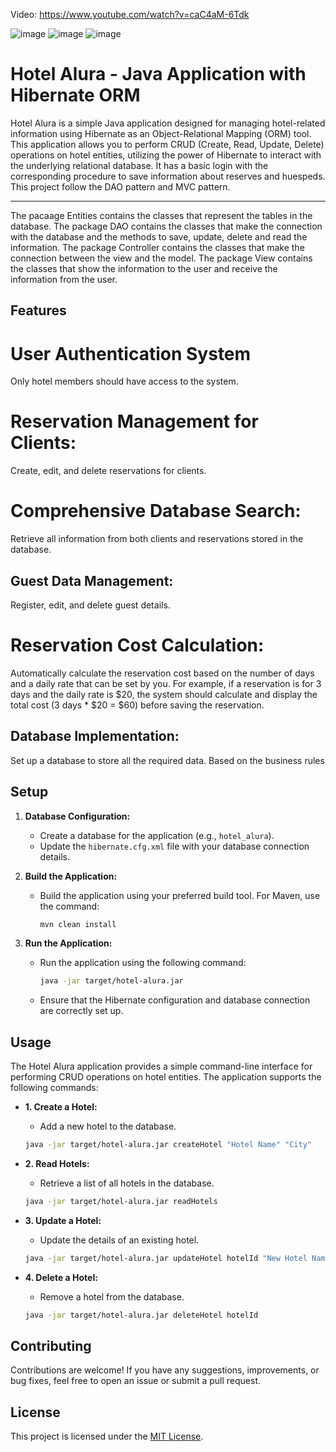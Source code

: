 
Video: https://www.youtube.com/watch?v=caC4aM-6Tdk

![image](https://github.com/mbarrerag/Alura-Hotel/assets/101472701/633d9c37-6eee-4613-aee4-239f2cfb90fc)
![image](https://github.com/mbarrerag/Alura-Hotel/assets/101472701/694ac22c-d69e-4f52-8caa-52aeb925ecb0)
![image](https://github.com/mbarrerag/Alura-Hotel/assets/101472701/25af4306-6a9b-4d87-966a-ea3198ecd68a)

# Hotel Alura - Java Application with Hibernate ORM

Hotel Alura is a simple Java application designed for managing hotel-related information using Hibernate as an Object-Relational Mapping (ORM) tool. This application allows you to perform CRUD (Create, Read, Update, Delete) operations on hotel entities, utilizing the power of Hibernate to interact with the underlying relational database. It has a basic login with the corresponding procedure to save information about reserves and huespeds.
This project follow the DAO pattern and MVC pattern.
<hr>

The pacaage Entities contains the classes that represent the tables in the database.
The package DAO contains the classes that make the connection with the database and the methods to save, update, delete and read the information.
The package Controller contains the classes that make the connection between the view and the model.
The package View contains the classes that show the information to the user and receive the information from the user.

## Features

# User Authentication System

Only hotel members should have access to the system.

# Reservation Management for Clients:

 Create, edit, and delete reservations for clients.

# Comprehensive Database Search:

 Retrieve all information from both clients and reservations stored in the database.

## Guest Data Management:

 Register, edit, and delete guest details.

# Reservation Cost Calculation:

Automatically calculate the reservation cost based on the number of days and a daily rate that can be set by you. For example, if a reservation is for 3 days and the daily rate is $20, the system should calculate and display the total cost (3 days * $20 = $60) before saving the reservation.


## Database Implementation:

Set up a database to store all the required data. Based on the business rules

## Setup

1. **Database Configuration:**
   - Create a database for the application (e.g., `hotel_alura`).
   - Update the `hibernate.cfg.xml` file with your database connection details.

2. **Build the Application:**
   - Build the application using your preferred build tool. For Maven, use the command:
     ```bash
     mvn clean install
     ```

3. **Run the Application:**
   - Run the application using the following command:
     ```bash
     java -jar target/hotel-alura.jar
     ```
   - Ensure that the Hibernate configuration and database connection are correctly set up.

## Usage

The Hotel Alura application provides a simple command-line interface for performing CRUD operations on hotel entities. The application supports the following commands:

- **1. Create a Hotel:**
  - Add a new hotel to the database.
  ```bash
  java -jar target/hotel-alura.jar createHotel "Hotel Name" "City"
  ```

- **2. Read Hotels:**
  - Retrieve a list of all hotels in the database.
  ```bash
  java -jar target/hotel-alura.jar readHotels
  ```

- **3. Update a Hotel:**
  - Update the details of an existing hotel.
  ```bash
  java -jar target/hotel-alura.jar updateHotel hotelId "New Hotel Name" "New City"
  ```

- **4. Delete a Hotel:**
  - Remove a hotel from the database.
  ```bash
  java -jar target/hotel-alura.jar deleteHotel hotelId
  ```

## Contributing

Contributions are welcome! If you have any suggestions, improvements, or bug fixes, feel free to open an issue or submit a pull request.

## License

This project is licensed under the [MIT License](LICENSE).
